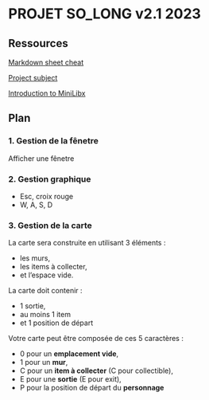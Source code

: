 # PROJET SO_LONG v2.1 2023

## Ressources
[Markdown sheet cheat](https://github.com/adam-p/markdown-here/wiki/Markdown-Cheatsheet)

[Project subject](https://cdn.intra.42.fr/pdf/pdf/67637/fr.subject.pdf)

[Introduction to MiniLibx](https://elearning.intra.42.fr/notions/minilibx/subnotions/mlx-introduction/videos/introduction-to-minilibx)

## Plan

### 1. Gestion de la fênetre

Afficher une fênetre

### 2. Gestion graphique

   * Esc, croix rouge
   * W, A, S, D

### 3. Gestion de la carte  

   La carte sera construite en utilisant 3 éléments : 
   * les murs,  
   * les items à collecter,  
   * et l’espace vide. 

   La carte doit contenir :  
   * 1 sortie,  
   * au moins 1 item  
   * et 1 position de départ 

   Votre carte peut être composée de ces 5 caractères :  
   * 0 pour un **emplacement vide**,  
   * 1 pour un **mur**,  
   * C pour un **item à collecter** (C pour collectible),  
   * E pour une **sortie** (E pour exit),  
   * P pour la position de départ du **personnage** 




